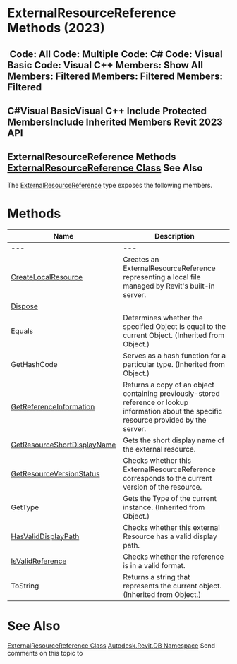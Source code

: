 # ExternalResourceReference Methods (2023)

﻿
 Code: All Code: Multiple Code: C# Code: Visual Basic Code: Visual C++  Members: Show All Members: Filtered Members: Filtered Members: Filtered   
---  
C#Visual BasicVisual C++
Include Protected MembersInclude Inherited Members
Revit 2023 API  
---  
ExternalResourceReference Methods  
[ExternalResourceReference Class](ffad9c15-8fc9-fbfd-f328-101533f4cf74.md "ExternalResourceReference Class") See Also  
---  
The [ExternalResourceReference](ffad9c15-8fc9-fbfd-f328-101533f4cf74.md "ExternalResourceReference Class") type exposes the following members.
# Methods
| Name | Description |
| --- | --- |
| --- | --- | --- |
| [CreateLocalResource](457745f0-5346-77ed-444b-554295ebb14b.md "CreateLocalResource Method") | Creates an ExternalResourceReference representing a local file managed by Revit's built-in server. |
| [Dispose](d550b72c-00fd-18e9-c345-721f08a67c4c.md "Dispose Method") |
| Equals | Determines whether the specified Object is equal to the current Object. (Inherited from Object.) |
| GetHashCode | Serves as a hash function for a particular type.  (Inherited from Object.) |
| [GetReferenceInformation](f02de1b9-6f2b-3c93-f7b1-8db6fa2476fb.md "GetReferenceInformation Method") | Returns a copy of an object containing previously-stored reference or lookup information about the specific resource provided by the server. |
| [GetResourceShortDisplayName](f2573abd-b662-1c0c-0005-3bcee6649877.md "GetResourceShortDisplayName Method") | Gets the short display name of the external resource. |
| [GetResourceVersionStatus](deda452b-a0de-4431-450e-f2299c81d6d7.md "GetResourceVersionStatus Method") | Checks whether this ExternalResourceReference corresponds to the current version of the resource. |
| GetType | Gets the Type of the current instance. (Inherited from Object.) |
| [HasValidDisplayPath](a79b2db7-2ef5-fd11-71e2-ecfc84f3acc5.md "HasValidDisplayPath Method") | Checks whether this external Resource has a valid display path. |
| [IsValidReference](7df2f669-5190-1777-f5d3-6da110240711.md "IsValidReference Method") | Checks whether the reference is in a valid format. |
| ToString | Returns a string that represents the current object. (Inherited from Object.) |

# See Also
[ExternalResourceReference Class](ffad9c15-8fc9-fbfd-f328-101533f4cf74.md "ExternalResourceReference Class")
[Autodesk.Revit.DB Namespace](87546ba7-461b-c646-cbb1-2cb8f5bff8b2.md "Autodesk.Revit.DB Namespace")
Send comments on this topic to 